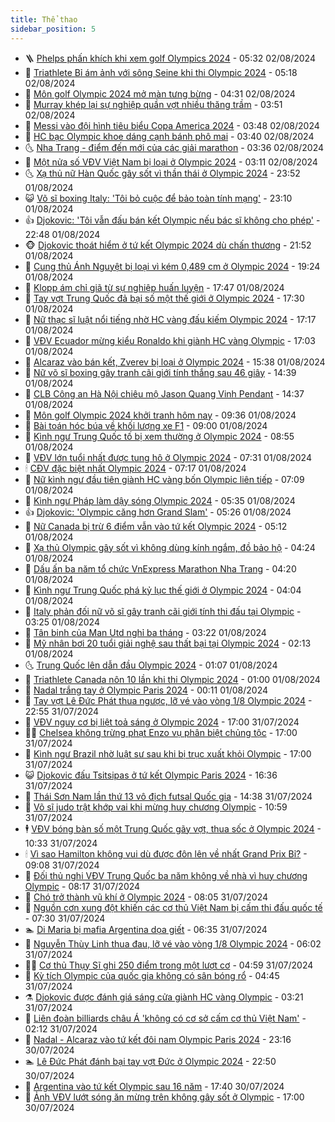 ```yaml
---
title: Thể thao
sidebar_position: 5
---
```


<!-- vnexpress-the-thao:START -->
- 🪜 [Phelps phấn khích khi xem golf Olympics 2024](https://vnexpress.net/phelps-phan-khich-khi-xem-golf-olympics-2024-4777016.html) - 05:32 02/08/2024
- 🦩 [Triathlete Bỉ ám ảnh với sông Seine khi thi Olympic 2024](https://vnexpress.net/triathlete-bi-am-anh-voi-song-seine-khi-thi-olympic-2024-4777012.html) - 05:18 02/08/2024
- 🧰 [Môn golf Olympic 2024 mở màn tưng bừng](https://vnexpress.net/mon-golf-olympic-2024-mo-man-tung-bung-4776971.html) - 04:31 02/08/2024
- 🤗 [Murray khép lại sự nghiệp quần vợt nhiều thăng trầm](https://vnexpress.net/murray-khep-lai-su-nghiep-quan-vot-nhieu-thang-tram-4776919.html) - 03:51 02/08/2024
- 🥳 [Messi vào đội hình tiêu biểu Copa America 2024](https://vnexpress.net/messi-vao-doi-hinh-tieu-bieu-copa-america-2024-4776810.html) - 03:48 02/08/2024
- 🦣 [HC bạc Olympic khoe dáng cạnh bánh phô mai](https://vnexpress.net/hc-bac-olympic-khoe-dang-canh-banh-pho-mai-4776751.html) - 03:40 02/08/2024
- 🌜 [Nha Trang - điểm đến mới của các giải marathon](https://vnexpress.net/nha-trang-diem-den-moi-cua-cac-giai-marathon-4775171.html) - 03:36 02/08/2024
- 🫶 [Một nửa số VĐV Việt Nam bị loại ở Olympic 2024](https://vnexpress.net/mot-nua-so-vdv-viet-nam-bi-loai-o-olympic-2024-4776809.html) - 03:11 02/08/2024
- 🌜 [Xạ thủ nữ Hàn Quốc gây sốt vì thần thái ở Olympic 2024](https://vnexpress.net/xa-thu-nu-han-quoc-gay-sot-vi-than-thai-o-olympic-2024-4776721.html) - 23:52 01/08/2024
- 😺 [Võ sĩ boxing Italy: &#39;Tôi bỏ cuộc để bảo toàn tính mạng&#39;](https://vnexpress.net/vo-si-boxing-italy-toi-bo-cuoc-de-bao-toan-tinh-mang-4776798.html) - 23:10 01/08/2024
- 👍 [Djokovic: &#39;Tôi vẫn đấu bán kết Olympic nếu bác sĩ không cho phép&#39;](https://vnexpress.net/djokovic-toi-van-dau-ban-ket-olympic-neu-bac-si-khong-cho-phep-4776801.html) - 22:48 01/08/2024
- 🐵 [Djokovic thoát hiểm ở tứ kết Olympic 2024 dù chấn thương](https://vnexpress.net/djokovic-thoat-hiem-o-tu-ket-olympic-2024-du-chan-thuong-4776800.html) - 21:52 01/08/2024
- 💫 [Cung thủ Ánh Nguyệt bị loại vì kém 0,489 cm ở Olympic 2024](https://vnexpress.net/cung-thu-anh-nguyet-bi-loai-vi-kem-0-489-cm-o-olympic-2024-4776797.html) - 19:24 01/08/2024
- 🦆 [Klopp ám chỉ giã từ sự nghiệp huấn luyện](https://vnexpress.net/klopp-am-chi-gia-tu-su-nghiep-huan-luyen-4776795.html) - 17:47 01/08/2024
- 🙉 [Tay vợt Trung Quốc đả bại số một thế giới ở Olympic 2024](https://vnexpress.net/tay-vot-trung-quoc-da-bai-so-mot-the-gioi-o-olympic-2024-4776781.html) - 17:30 01/08/2024
- 📝 [Nữ thạc sĩ luật nổi tiếng nhờ HC vàng đấu kiếm Olympic 2024](https://vnexpress.net/nu-thac-si-luat-noi-tieng-nho-hc-vang-dau-kiem-olympic-2024-4776779.html) - 17:17 01/08/2024
- 💯 [VĐV Ecuador mừng kiểu Ronaldo khi giành HC vàng Olympic](https://vnexpress.net/vdv-ecuador-mung-kieu-ronaldo-khi-gianh-hc-vang-olympic-4776792.html) - 17:03 01/08/2024
- 🌈 [Alcaraz vào bán kết, Zverev bị loại ở Olympic 2024](https://vnexpress.net/alcaraz-vao-ban-ket-zverev-bi-loai-o-olympic-2024-4776780.html) - 15:38 01/08/2024
- 🦩 [Nữ võ sĩ boxing gây tranh cãi giới tính thắng sau 46 giây](https://vnexpress.net/nu-vo-si-boxing-gay-tranh-cai-gioi-tinh-thang-sau-46-giay-4776762.html) - 14:39 01/08/2024
- 🐲 [CLB Công an Hà Nội chiêu mộ Jason Quang Vinh Pendant](https://vnexpress.net/clb-cong-an-ha-noi-chieu-mo-jason-quang-vinh-pendant-4776768.html) - 14:37 01/08/2024
- 🌁 [Môn golf Olympic 2024 khởi tranh hôm nay](https://vnexpress.net/mon-golf-olympic-2024-khoi-tranh-hom-nay-4776686.html) - 09:36 01/08/2024
- 💯 [Bài toán hóc búa về khối lượng xe F1](https://vnexpress.net/bai-toan-hoc-bua-ve-khoi-luong-xe-f1-4776634.html) - 09:00 01/08/2024
- 🌝 [Kình ngư Trung Quốc tố bị xem thường ở Olympic 2024](https://vnexpress.net/kinh-ngu-trung-quoc-to-bi-xem-thuong-o-olympic-2024-4776612.html) - 08:55 01/08/2024
- 🤖 [VĐV lớn tuổi nhất được tung hô ở Olympic 2024](https://vnexpress.net/vdv-lon-tuoi-nhat-duoc-tung-ho-o-olympic-2024-4776579.html) - 07:31 01/08/2024
- 🕯 [CĐV đặc biệt nhất Olympic 2024](https://vnexpress.net/cdv-dac-biet-nhat-olympic-2024-4776522.html) - 07:17 01/08/2024
- 🧰 [Nữ kình ngư đầu tiên giành HC vàng bốn Olympic liên tiếp](https://vnexpress.net/nu-kinh-ngu-dau-tien-gianh-hc-vang-bon-olympic-lien-tiep-4776583.html) - 07:09 01/08/2024
- 🥳 [Kình ngư Pháp làm dậy sóng Olympic 2024](https://vnexpress.net/kinh-ngu-phap-lam-day-song-olympic-2024-4776562.html) - 05:35 01/08/2024
- 👍 [Djokovic: &#39;Olympic căng hơn Grand Slam&#39;](https://vnexpress.net/djokovic-olympic-cang-hon-grand-slam-4776554.html) - 05:26 01/08/2024
- 💪 [Nữ Canada bị trừ 6 điểm vẫn vào tứ kết Olympic 2024](https://vnexpress.net/nu-canada-bi-tru-6-diem-van-vao-tu-ket-olympic-2024-4776541.html) - 05:12 01/08/2024
- 👹 [Xạ thủ Olympic gây sốt vì không dùng kính ngắm, đồ bảo hộ](https://vnexpress.net/xa-thu-olympic-gay-sot-vi-khong-dung-kinh-ngam-do-bao-ho-4776431.html) - 04:24 01/08/2024
- 🧰 [Dấu ấn ba năm tổ chức VnExpress Marathon Nha Trang](https://vnexpress.net/dau-an-ba-nam-to-chuc-vnexpress-marathon-nha-trang-4776149.html) - 04:20 01/08/2024
- 🚀 [Kình ngư Trung Quốc phá kỷ lục thế giới ở Olympic 2024](https://vnexpress.net/kinh-ngu-trung-quoc-pha-ky-luc-the-gioi-o-olympic-2024-4776473.html) - 04:04 01/08/2024
- 🎃 [Italy phản đối nữ võ sĩ gây tranh cãi giới tính thi đấu tại Olympic](https://vnexpress.net/italy-phan-doi-nu-vo-si-gay-tranh-cai-gioi-tinh-thi-dau-tai-olympic-4776432.html) - 03:25 01/08/2024
- 🧰 [Tân binh của Man Utd nghỉ ba tháng](https://vnexpress.net/tan-binh-cua-man-utd-nghi-ba-thang-4776244.html) - 03:22 01/08/2024
- 👀 [Mỹ nhân bơi 20 tuổi giải nghệ sau thất bại tại Olympic 2024](https://vnexpress.net/my-nhan-boi-20-tuoi-giai-nghe-sau-that-bai-tai-olympic-2024-4776416.html) - 02:13 01/08/2024
- 🌜 [Trung Quốc lên dẫn đầu Olympic 2024](https://vnexpress.net/trung-quoc-len-dan-dau-olympic-2024-4776356.html) - 01:07 01/08/2024
- 🫶 [Triathlete Canada nôn 10 lần khi thi Olympic 2024](https://vnexpress.net/triathlete-canada-non-10-lan-khi-thi-olympic-2024-4776362.html) - 01:00 01/08/2024
- 🦄 [Nadal trắng tay ở Olympic Paris 2024](https://vnexpress.net/nadal-trang-tay-o-olympic-paris-2024-4776348.html) - 00:11 01/08/2024
- 🥳 [Tay vợt Lê Đức Phát thua ngược, lỡ vé vào vòng 1/8 Olympic 2024](https://vnexpress.net/tay-vot-le-duc-phat-thua-nguoc-lo-ve-vao-vong-1-8-olympic-2024-4776343.html) - 22:55 31/07/2024
- 🐲 [VĐV nguy cơ bị liệt toả sáng ở Olympic  2024](https://vnexpress.net/vdv-nguy-co-bi-liet-toa-sang-o-olympic-2024-4776334.html) - 17:00 31/07/2024
- 🧑‍🏫 [Chelsea không trừng phạt Enzo vụ phân biệt chủng tộc](https://vnexpress.net/chelsea-khong-trung-phat-enzo-vu-phan-biet-chung-toc-4776330.html) - 17:00 31/07/2024
- 🤔 [Kình ngư Brazil nhờ luật sư sau khi bị trục xuất khỏi Olympic](https://vnexpress.net/kinh-ngu-brazil-nho-luat-su-sau-khi-bi-truc-xuat-khoi-olympic-4776329.html) - 17:00 31/07/2024
- 😺 [Djokovic đấu Tsitsipas ở tứ kết Olympic Paris 2024](https://vnexpress.net/djokovic-dau-tsitsipas-o-tu-ket-olympic-paris-2024-4776335.html) - 16:36 31/07/2024
- 💪 [Thái Sơn Nam lần thứ 13 vô địch futsal Quốc gia](https://vnexpress.net/thai-son-nam-lan-thu-13-vo-dich-futsal-quoc-gia-4776324.html) - 14:38 31/07/2024
- 💼 [Võ sĩ judo trật khớp vai khi mừng huy chương Olympic](https://vnexpress.net/vo-si-judo-trat-khop-vai-khi-mung-huy-chuong-olympic-4776286.html) - 10:59 31/07/2024
- 🕴 [VĐV bóng bàn số một Trung Quốc gãy vợt, thua sốc ở Olympic 2024](https://vnexpress.net/vdv-bong-ban-so-mot-trung-quoc-gay-vot-thua-soc-o-olympic-2024-4776285.html) - 10:33 31/07/2024
- 🕯 [Vì sao Hamilton không vui dù được đôn lên về nhất Grand Prix Bỉ?](https://vnexpress.net/vi-sao-hamilton-khong-vui-du-duoc-don-len-ve-nhat-grand-prix-bi-4776113.html) - 09:08 31/07/2024
- 📝 [Đối thủ nghi VĐV Trung Quốc ba năm không về nhà vì huy chương Olympic](https://vnexpress.net/doi-thu-nghi-vdv-trung-quoc-ba-nam-khong-ve-nha-vi-huy-chuong-olympic-4775717.html) - 08:17 31/07/2024
- 🧐 [Chó trở thành vũ khí ở Olympic 2024](https://vnexpress.net/cho-tro-thanh-vu-khi-o-olympic-2024-4775540.html) - 08:05 31/07/2024
- 🙉 [Nguồn cơn xung đột khiến các cơ thủ Việt Nam bị cấm thi đấu quốc tế](https://vnexpress.net/nguon-con-xung-dot-khien-cac-co-thu-viet-nam-bi-cam-thi-dau-quoc-te-4775900.html) - 07:30 31/07/2024
- 🏊 [Di Maria bị mafia Argentina dọa giết](https://vnexpress.net/di-maria-bi-mafia-argentina-doa-giet-4776158.html) - 06:35 31/07/2024
- 🌊 [Nguyễn Thùy Linh thua đau, lỡ vé vào vòng 1/8 Olympic 2024](https://vnexpress.net/nguyen-thuy-linh-thua-dau-lo-ve-vao-vong-1-8-olympic-2024-4776143-tong-thuat.html) - 06:02 31/07/2024
- 👨‍🏫 [Cơ thủ Thụy Sĩ ghi 250 điểm trong một lượt cơ](https://vnexpress.net/co-thu-thuy-si-ghi-250-diem-trong-mot-luot-co-4776134.html) - 04:59 31/07/2024
- 🥷 [Kỳ tích Olympic của quốc gia không có sân bóng rổ](https://vnexpress.net/ky-tich-olympic-cua-quoc-gia-khong-co-san-bong-ro-4776003.html) - 04:45 31/07/2024
- ⚗️ [Djokovic được đánh giá sáng cửa giành HC vàng Olympic](https://vnexpress.net/djokovic-duoc-danh-gia-sang-cua-gianh-hc-vang-olympic-4776032.html) - 03:21 31/07/2024
- 🌮 [Liên đoàn billiards châu Á &#39;không có cơ sở cấm cơ thủ Việt Nam&#39;](https://vnexpress.net/lien-doan-billiards-chau-a-khong-co-co-so-cam-co-thu-viet-nam-4775996.html) - 02:12 31/07/2024
- 🤩 [Nadal - Alcaraz vào tứ kết đôi nam Olympic Paris 2024](https://vnexpress.net/nadal-alcaraz-vao-tu-ket-doi-nam-olympic-paris-2024-4775937.html) - 23:16 30/07/2024
- 🏊 [Lê Đức Phát đánh bại tay vợt Đức ở Olympic 2024](https://vnexpress.net/le-duc-phat-danh-bai-tay-vot-duc-o-olympic-2024-4775933.html) - 22:50 30/07/2024
- 🐎 [Argentina vào tứ kết Olympic sau 16 năm](https://vnexpress.net/argentina-vao-tu-ket-olympic-sau-16-nam-4775925.html) - 17:40 30/07/2024
- 💫 [Ảnh VĐV lướt sóng ăn mừng trên không gây sốt ở Olympic](https://vnexpress.net/anh-vdv-luot-song-an-mung-tren-khong-gay-sot-o-olympic-4775826.html) - 17:00 30/07/2024<!-- vnexpress-the-thao:END -->
